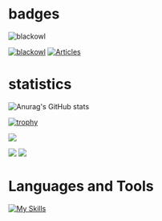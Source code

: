 # badges

![blackowl](https://react-svg-demo.vercel.app?name=blackowl&color=white)

[![blackowl](https://img.shields.io/endpoint?url=https%3A%2F%2Fatcoder-badges.now.sh%2Fapi%2Fatcoder%2Fjson%2Fblackowl)](https://atcoder.jp/users/blackowl) [![Articles](https://badgen.org/img/zenn/y_ta/articles?style=plastic)](https://zenn.dev/y_ta)

# statistics

![Anurag's GitHub stats](https://github-readme-stats.vercel.app/api?username=anuraghazra&show_icons=true&theme=transparent)

[![trophy](https://github-profile-trophy.vercel.app/?username=ryo-ma&theme=monokai&row=1)](https://github.com/ryo-ma/github-profile-trophy)

![](http://github-profile-summary-cards.vercel.app/api/cards/profile-details?username=balckowl&theme=dracula)

![](http://github-profile-summary-cards.vercel.app/api/cards/repos-per-language?username=balckowl&theme=dracula) ![](http://github-profile-summary-cards.vercel.app/api/cards/most-commit-language?username=balckowl&theme=dracula)

# Languages and Tools

[![My Skills](https://skillicons.dev/icons?i=javascript,typescript,react,vue,svelte,firebase,vercel)](https://skillicons.dev)
